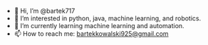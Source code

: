 - 👋 Hi, I’m @bartek717
- 👀 I’m interested in python, java, machine learning, and robotics. 
- 🌱 I’m currently learning machine learning and automation.
- 📫 How to reach me: bartekkowalski925@gmail.com

